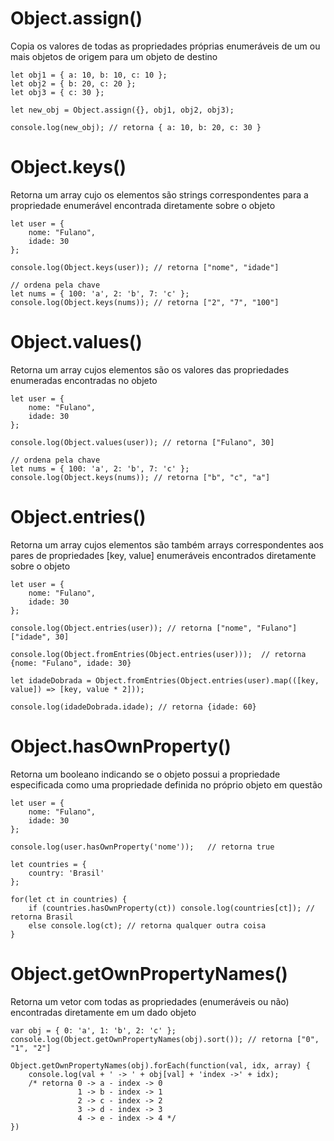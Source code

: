 # Object.assign()
Copia os valores de todas as propriedades próprias enumeráveis ​​de um ou mais objetos de origem para um objeto de destino

    let obj1 = { a: 10, b: 10, c: 10 }; 
    let obj2 = { b: 20, c: 20 }; 
    let obj3 = { c: 30 }; 

    let new_obj = Object.assign({}, obj1, obj2, obj3); 

    console.log(new_obj); // retorna { a: 10, b: 20, c: 30 }


# Object.keys()
Retorna um array cujo os elementos são strings correspondentes para a propriedade enumerável encontrada diretamente sobre o objeto
	
	let user = {
  	    nome: "Fulano",
  	    idade: 30
	};

	console.log(Object.keys(user)); // retorna ["nome", "idade"]
	
	// ordena pela chave
	let nums = { 100: 'a', 2: 'b', 7: 'c' };
	console.log(Object.keys(nums)); // retorna ["2", "7", "100"]

# Object.values()
Retorna um array cujos elementos são os valores das propriedades enumeradas encontradas no objeto
	
	let user = {
  	    nome: "Fulano",
  	    idade: 30
	};

	console.log(Object.values(user)); // retorna ["Fulano", 30]
	
	// ordena pela chave
	let nums = { 100: 'a', 2: 'b', 7: 'c' };
	console.log(Object.keys(nums)); // retorna ["b", "c", "a"]

# Object.entries()	
Retorna um array cujos elementos são também arrays correspondentes aos pares de propriedades [key, value] enumeráveis encontrados diretamente sobre o objeto

	let user = {
  	    nome: "Fulano",
  	    idade: 30
	};
	
	console.log(Object.entries(user)); // retorna ["nome", "Fulano"] ["idade", 30]
	
	console.log(Object.fromEntries(Object.entries(user)));	// retorna {nome: "Fulano", idade: 30}

	let idadeDobrada = Object.fromEntries(Object.entries(user).map(([key, value]) => [key, value * 2]));

	console.log(idadeDobrada.idade); // retorna {idade: 60}
    
 # Object.hasOwnProperty()
 Retorna um booleano indicando se o objeto possui a propriedade especificada como uma propriedade definida no próprio objeto em questão
    
    let user = {
  	    nome: "Fulano",
  	    idade: 30
    };
    
    console.log(user.hasOwnProperty('nome'));   // retorna true
    
    let countries = {
        country: 'Brasil'
    };

    for(let ct in countries) {
        if (countries.hasOwnProperty(ct)) console.log(countries[ct]); // retorna Brasil
        else console.log(ct); // retorna qualquer outra coisa
    }
    
  # Object.getOwnPropertyNames()
  Retorna um vetor com todas as propriedades (enumeráveis ou não) encontradas diretamente em um dado objeto
  
    var obj = { 0: 'a', 1: 'b', 2: 'c' };
    console.log(Object.getOwnPropertyNames(obj).sort()); // retorna ["0", "1", "2"]
    
    Object.getOwnPropertyNames(obj).forEach(function(val, idx, array) {  
        console.log(val + ' -> ' + obj[val] + 'index ->' + idx);
        /* retorna 0 -> a - index -> 0 
                   1 -> b - index -> 1 
                   2 -> c - index -> 2 
                   3 -> d - index -> 3 
                   4 -> e - index -> 4 */
    })
    
